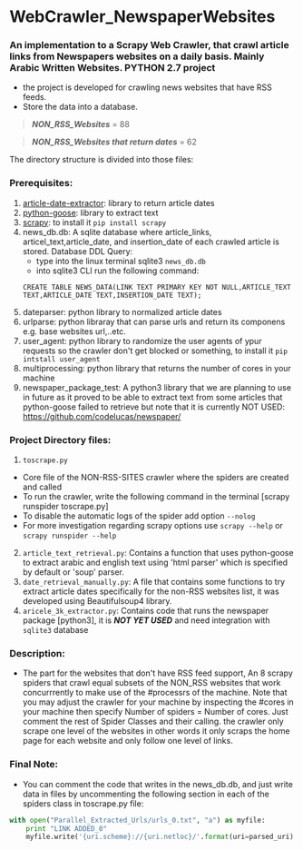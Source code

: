 # WebCrawler_NewspaperWebsites
### An implementation to a Scrapy Web Crawler, that crawl article links from Newspapers websites on a daily basis. Mainly Arabic Written Websites. __PYTHON 2.7__ project
- the project is developed for crawling news websites that have RSS feeds.
- Store the data into a database.

>***NON_RSS_Websites*** = 88

>***NON_RSS_Websites that return dates*** = 62

The directory structure is divided into those files:

### Prerequisites: 
1. [article-date-extractor](https://github.com/Webhose/article-date-extractor): library to return article dates
2. [python-goose](https://github.com/grangier/python-goose): library to extract text
3. [scrapy](https://github.com/scrapy/scrapy): to install it `pip install scrapy`
4. news_db.db: A sqlite database where article_links, articel_text,article_date, and insertion_date of each crawled article is stored.
	Database DDL Query:
	- type into the linux terminal sqlite3 `news_db.db`
	- into sqlite3 CLI run the following command:
	```
	CREATE TABLE NEWS_DATA(LINK TEXT PRIMARY KEY NOT NULL,ARTICLE_TEXT TEXT,ARTICLE_DATE TEXT,INSERTION_DATE TEXT);
	```
5. dateparser: python library to normalized article dates
6. urlparse: python libraray that can parse urls and return its componens e.g. base websites url,..etc.
7. user_agent: python library to randomize the user agents of ypur requests so the crawler don't get blocked or something, to install it `pip intstall user_agent`
8. multiprocessing: python library that returns the number of cores in your machine
9. newspaper_package_test: A python3 library that we are planning to use in future as it proved to be able to extract text from some articles that python-goose failed to retrieve but note that it is currently NOT USED: https://github.com/codelucas/newspaper/

### Project Directory files:
1. `toscrape.py`
- Core file of the NON-RSS-SITES crawler where the spiders are created and called 
- To run the crawler, write the following command in the terminal [scrapy runspider toscrape.py]
- To disable the automatic logs of the spider add option `--nolog`
- For more investigation regarding scrapy options use ```scrapy --help``` or `scrapy runspider --help`
2. `article_text_retrieval.py`: Contains a function that uses python-goose to extract arabic and english text using 'html parser' which is specified by default or 'soup' parser.
3. `date_retrieval_manually.py`: A file that contains some functions to try extract article dates specifically for the non-RSS websites list, it was developed using Beautifulsoup4 library.
4. `aricele_3k_extractor.py`: Contains code that runs the newspaper package [python3], it is ***NOT YET USED*** and need integration with `sqlite3` database

### Description:
- The part for the websites that don't have RSS feed support, An 8 scrapy spiders that crawl equal subsets of the NON_RSS websites that work concurrrently to make use of the #processrs of the machine. Note that you may adjust the crawler for your machine by inspecting the #cores in your machine then specify Number of spiders = Number of cores. Just comment the rest of Spider Classes and their calling. the crawler only scrape one level of the websites in other words it only scraps the home page for each website and only follow one level of links.

### Final Note:
- You can comment the code that writes in the news_db.db, and just write data in files by uncommenting the following section in each of the spiders class in toscrape.py file:
```python
with open("Parallel_Extracted_Urls/urls_0.txt", "a") as myfile:    
	print "LINK ADDED_0"
	myfile.write('{uri.scheme}://{uri.netloc}/'.format(uri=parsed_uri) + "," + response.url + "," + str(date)[0:10]+ "\r\n") 
```

